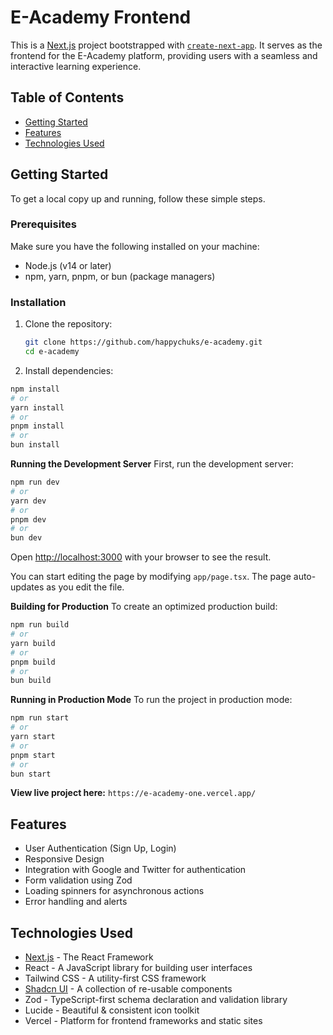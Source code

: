 # E-Academy Frontend

This is a [Next.js](https://nextjs.org) project bootstrapped with [`create-next-app`](https://nextjs.org/docs/app/api-reference/cli/create-next-app). It serves as the frontend for the E-Academy platform, providing users with a seamless and interactive learning experience.

## Table of Contents

- [Getting Started](#getting-started)
- [Features](#features)
- [Technologies Used](#technologies-used)


## Getting Started

To get a local copy up and running, follow these simple steps.

### Prerequisites

Make sure you have the following installed on your machine:

- Node.js (v14 or later)
- npm, yarn, pnpm, or bun (package managers)

### Installation

1. Clone the repository:

   ```bash
   git clone https://github.com/happychuks/e-academy.git
   cd e-academy
   ```



2. Install dependencies:

```bash
npm install
# or
yarn install
# or
pnpm install
# or
bun install
```

**Running the Development Server**
First, run the development server:
```bash
npm run dev
# or
yarn dev
# or
pnpm dev
# or
bun dev
```

Open [http://localhost:3000](http://localhost:3000) with your browser to see the result.

You can start editing the page by modifying `app/page.tsx`. The page auto-updates as you edit the file.

**Building for Production**
To create an optimized production build:
```bash
npm run build
# or
yarn build
# or
pnpm build
# or
bun build
```

**Running in Production Mode**
To run the project in production mode:
```bash
npm run start
# or
yarn start
# or
pnpm start
# or
bun start
```

**View live project here:** `https://e-academy-one.vercel.app/`

## Features

- User Authentication (Sign Up, Login)
- Responsive Design
- Integration with Google and Twitter for authentication
- Form validation using Zod
- Loading spinners for asynchronous actions
- Error handling and alerts

## Technologies Used

- [Next.js](https://nextjs.org/docs/getting-started/installation) - The React Framework
- React - A JavaScript library for building user interfaces
- Tailwind CSS - A utility-first CSS framework
- [Shadcn UI](https://ui.shadcn.com/docs) - A collection of re-usable components
- Zod - TypeScript-first schema declaration and validation library
- Lucide - Beautiful & consistent icon toolkit
- Vercel - Platform for frontend frameworks and static sites

